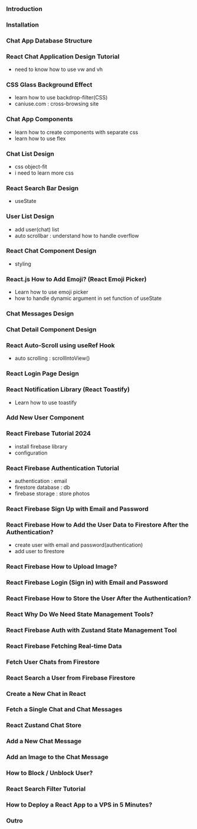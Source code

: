 ### Introduction

### Installation

### Chat App Database Structure

### React Chat Application Design Tutorial

- need to know how to use vw and vh

### CSS Glass Background Effect

- learn how to use backdrop-filter(CSS)
- caniuse.com : cross-browsing site

### Chat App Components

- learn how to create components with separate css
- learn how to use flex

### Chat List Design

- css object-fit
- i need to learn more css

### React Search Bar Design

- useState

### User List Design

- add user(chat) list
- auto scrollbar : understand how to handle overflow

### React Chat Component Design

- styling

### React.js How to Add Emoji? (React Emoji Picker)

- Learn how to use emoji picker
- how to handle dynamic argument in set function of useState

### Chat Messages Design

### Chat Detail Component Design

### React Auto-Scroll using useRef Hook

- auto scrolling : scrollIntoView()

### React Login Page Design

### React Notification Library (React Toastify)

- Learn how to use toastify

### Add New User Component

### React Firebase Tutorial 2024

- install firebase library
- configuration

### React Firebase Authentication Tutorial
- authentication : email 
- firestore database : db 
- firebase storage : store photos

### React Firebase Sign Up with Email and Password

### React Firebase How to Add the User Data to Firestore After the Authentication?
- create user with email and password(authentication) 
- add user to firestore 

### React Firebase How to Upload Image?

### React Firebase Login (Sign in) with Email and Password

### React Firebase How to Store the User After the Authentication?

### React Why Do We Need State Management Tools?

### React Firebase Auth with Zustand State Management Tool

### React Firebase Fetching Real-time Data

### Fetch User Chats from Firestore

### React Search a User from Firebase Firestore

### Create a New Chat in React

### Fetch a Single Chat and Chat Messages

### React Zustand Chat Store

### Add a New Chat Message

### Add an Image to the Chat Message

### How to Block / Unblock User?

### React Search Filter Tutorial

### How to Deploy a React App to a VPS in 5 Minutes?

### Outro
